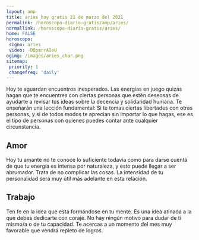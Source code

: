 ```yaml
---
layout: amp
title: aries hoy gratis 21 de marzo del 2021 
permalink: /horoscopo-diario-gratis/amp/aries/
normallink: /horoscopo-diario-gratis/aries/
home: FALSE
horoscopo:
 signo: aries
 video: -DQpmrrAIeU
ogimg: /images/aries_char.png
sitemap:
 priority: 1
 changefreq: 'daily'
---
```



Hoy te aguardan encuentros inesperados. Las energías en juego quizás hagan que te encuentres con ciertas personas que estén deseosas de ayudarte a revisar tus ideas sobre la decencia y solidaridad humana. Te enseñarán una lección fundamental: Si te tomas ciertas libertades con otras personas, y si de todos modos te aprecian sin importar lo que hagas, ese es el tipo de personas con quienes puedes contar ante cualquier circunstancia.

## Amor

Hoy tu amante no te conoce lo suficiente todavía como para darse cuenta de que tu energía es intensa por naturaleza, y esto puede llegar a ser abrumador. Trata de no complicar las cosas. La intensidad de tu personalidad será muy útil más adelante en esta relación.

## Trabajo

Ten fe en la idea que está formándose en tu mente. Es una idea atinada a la que debes dedicarte con coraje. No hay ningún motivo para dudar de ti mismo/a o de tu capacidad. Te acercas a un momento del mes muy favorable que vendrá repleto de logros.
